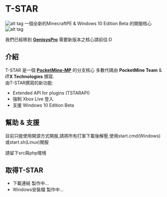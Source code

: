 T-STAR
===================

![alt tag](https://www.paypalobjects.com/en_US/i/scr/sm_333_oo.gif) 一個全新的MinecraftPE & Windows 10 Edition Beta 的開服核心 ![alt tag](https://www.paypalobjects.com/en_US/i/scr/sm_333_oo.gif)

我們已經移到 **[GenisysPro](https://github.com/GenisysPro/GenisysPro)** 需要新版本之核心請前往:D

介紹
-------------
T-STAR 是一個 **[PocketMine-MP](https://github.com/PocketMine/PocketMine-MP)** 的分支核心 多數代碼由 **PocketMine Team** & **iTX Technologies** 撰寫.<br>
由T-STAR撰寫的新功能:

* Extended API for plugins (TSTARAPI)
* 強制 Xbox Live 登入
* 支援 Windows 10 Edition Beta

幫助 & 支援
-------------
目前只能使用開源方式開服,請將所有打案下載後解壓,使用start.cmd(Windows)或start.sh(Linux)開服

請留下src與php環境

取得T-STAR
-------------
* 下載連結  製作中...
* Windows安裝檔 製作中...
